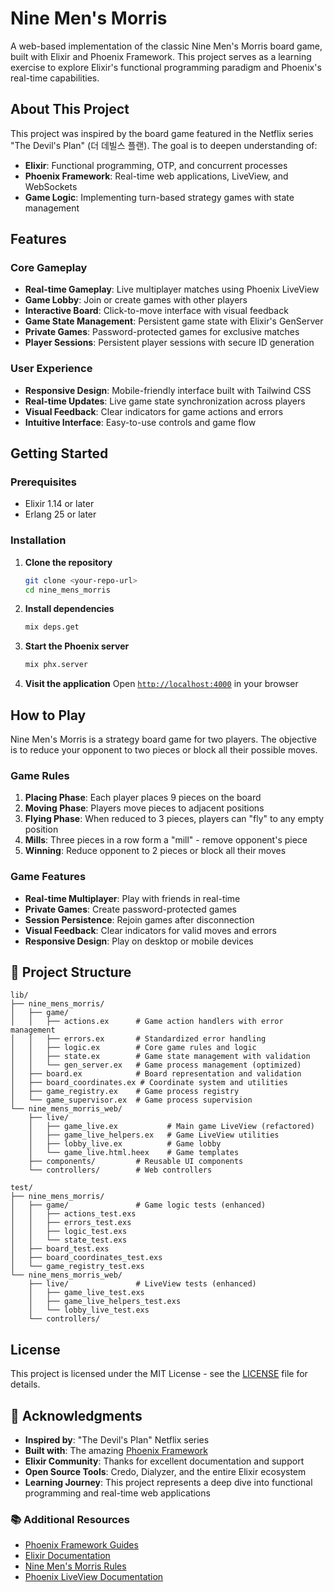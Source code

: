 # Nine Men's Morris

A web-based implementation of the classic Nine Men's Morris board game, built with Elixir and Phoenix Framework. This project serves as a learning exercise to explore Elixir's functional programming paradigm and Phoenix's real-time capabilities.

## About This Project

This project was inspired by the board game featured in the Netflix series "The Devil's Plan" (더 데빌스 플랜). The goal is to deepen understanding of:

- **Elixir**: Functional programming, OTP, and concurrent processes
- **Phoenix Framework**: Real-time web applications, LiveView, and WebSockets
- **Game Logic**: Implementing turn-based strategy games with state management

## Features

### **Core Gameplay**
- **Real-time Gameplay**: Live multiplayer matches using Phoenix LiveView
- **Game Lobby**: Join or create games with other players
- **Interactive Board**: Click-to-move interface with visual feedback
- **Game State Management**: Persistent game state with Elixir's GenServer
- **Private Games**: Password-protected games for exclusive matches
- **Player Sessions**: Persistent player sessions with secure ID generation

### **User Experience**
- **Responsive Design**: Mobile-friendly interface built with Tailwind CSS
- **Real-time Updates**: Live game state synchronization across players
- **Visual Feedback**: Clear indicators for game actions and errors
- **Intuitive Interface**: Easy-to-use controls and game flow

##  Getting Started

### Prerequisites

- Elixir 1.14 or later
- Erlang 25 or later

### Installation

1. **Clone the repository**
   ```bash
   git clone <your-repo-url>
   cd nine_mens_morris
   ```

2. **Install dependencies**
   ```bash
   mix deps.get
   ```

3. **Start the Phoenix server**
   ```bash
   mix phx.server
   ```

4. **Visit the application**
   Open [`http://localhost:4000`](http://localhost:4000) in your browser

## How to Play

Nine Men's Morris is a strategy board game for two players. The objective is to reduce your opponent to two pieces or block all their possible moves.

### Game Rules

1. **Placing Phase**: Each player places 9 pieces on the board
2. **Moving Phase**: Players move pieces to adjacent positions
3. **Flying Phase**: When reduced to 3 pieces, players can "fly" to any empty position
4. **Mills**: Three pieces in a row form a "mill" - remove opponent's piece
5. **Winning**: Reduce opponent to 2 pieces or block all their moves

### Game Features

- **Real-time Multiplayer**: Play with friends in real-time
- **Private Games**: Create password-protected games
- **Session Persistence**: Rejoin games after disconnection
- **Visual Feedback**: Clear indicators for valid moves and errors
- **Responsive Design**: Play on desktop or mobile devices

## 📁 Project Structure

```
lib/
├── nine_mens_morris/
│   ├── game/
│   │   ├── actions.ex      # Game action handlers with error management
│   │   ├── errors.ex       # Standardized error handling
│   │   ├── logic.ex        # Core game rules and logic
│   │   ├── state.ex        # Game state management with validation
│   │   └── gen_server.ex   # Game process management (optimized)
│   ├── board.ex            # Board representation and validation
│   ├── board_coordinates.ex # Coordinate system and utilities
│   ├── game_registry.ex    # Game process registry
│   └── game_supervisor.ex  # Game process supervision
└── nine_mens_morris_web/
    ├── live/
    │   ├── game_live.ex           # Main game LiveView (refactored)
    │   ├── game_live_helpers.ex   # Game LiveView utilities
    │   ├── lobby_live.ex          # Game lobby
    │   └── game_live.html.heex    # Game templates
    ├── components/         # Reusable UI components
    └── controllers/        # Web controllers

test/
├── nine_mens_morris/
│   ├── game/               # Game logic tests (enhanced)
│   │   ├── actions_test.exs
│   │   ├── errors_test.exs
│   │   ├── logic_test.exs
│   │   └── state_test.exs
│   ├── board_test.exs
│   ├── board_coordinates_test.exs
│   └── game_registry_test.exs
└── nine_mens_morris_web/
    ├── live/               # LiveView tests (enhanced)
    │   ├── game_live_test.exs
    │   ├── game_live_helpers_test.exs
    │   └── lobby_live_test.exs
    └── controllers/
```

## License

This project is licensed under the MIT License - see the [LICENSE](LICENSE) file for details.

## 🙏 Acknowledgments

- **Inspired by**: "The Devil's Plan" Netflix series
- **Built with**: The amazing [Phoenix Framework](https://www.phoenixframework.org/)
- **Elixir Community**: Thanks for excellent documentation and support
- **Open Source Tools**: Credo, Dialyzer, and the entire Elixir ecosystem
- **Learning Journey**: This project represents a deep dive into functional programming and real-time web applications

### 📚 Additional Resources

- [Phoenix Framework Guides](https://hexdocs.pm/phoenix/overview.html)
- [Elixir Documentation](https://elixir-lang.org/docs.html)
- [Nine Men's Morris Rules](https://en.wikipedia.org/wiki/Nine_men%27s_morris)
- [Phoenix LiveView Documentation](https://hexdocs.pm/phoenix_live_view/Phoenix.LiveView.html)
